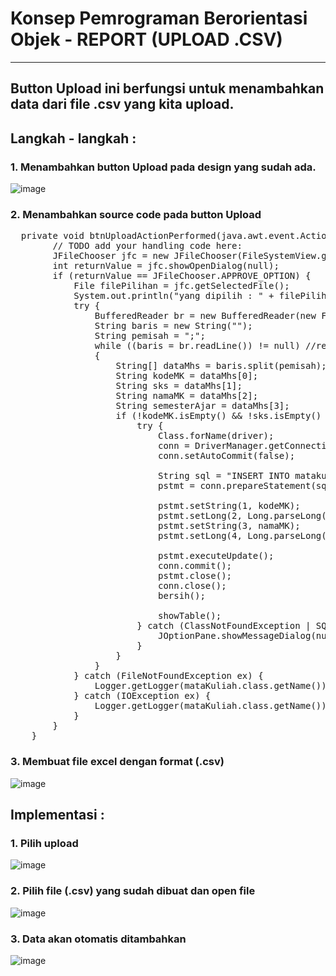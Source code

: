 # Konsep Pemrograman Berorientasi Objek - REPORT (UPLOAD .CSV)
---
Button Upload ini berfungsi untuk menambahkan data dari file .csv yang kita upload.
---
## Langkah - langkah : 
### 1. Menambahkan button Upload pada design yang sudah ada.
![image](https://github.com/user-attachments/assets/8c60000d-c64b-403d-9456-c6bb4e2815aa)

### 2. Menambahkan source code pada button Upload 
<pre>
  private void btnUploadActionPerformed(java.awt.event.ActionEvent evt) {                                          
        // TODO add your handling code here:
        JFileChooser jfc = new JFileChooser(FileSystemView.getFileSystemView().getHomeDirectory());
        int returnValue = jfc.showOpenDialog(null);
        if (returnValue == JFileChooser.APPROVE_OPTION) {
            File filePilihan = jfc.getSelectedFile();
            System.out.println("yang dipilih : " + filePilihan.getAbsolutePath());
            try {
                BufferedReader br = new BufferedReader(new FileReader(filePilihan));
                String baris = new String("");
                String pemisah = ";";
                while ((baris = br.readLine()) != null) //returns a Boolean value
                {
                    String[] dataMhs = baris.split(pemisah);
                    String kodeMK = dataMhs[0];
                    String sks = dataMhs[1];
                    String namaMK = dataMhs[2];
                    String semesterAjar = dataMhs[3];
                    if (!kodeMK.isEmpty() && !sks.isEmpty() && !namaMK.isEmpty() && !semesterAjar.isEmpty()) {
                        try {
                            Class.forName(driver);
                            conn = DriverManager.getConnection(koneksi, user, password);
                            conn.setAutoCommit(false);

                            String sql = "INSERT INTO matakuliah VALUES(?,?,?,?)";
                            pstmt = conn.prepareStatement(sql);

                            pstmt.setString(1, kodeMK);
                            pstmt.setLong(2, Long.parseLong(sks));
                            pstmt.setString(3, namaMK);
                            pstmt.setLong(4, Long.parseLong(semesterAjar));

                            pstmt.executeUpdate();
                            conn.commit();
                            pstmt.close();
                            conn.close();
                            bersih();
                            
                            showTable();
                        } catch (ClassNotFoundException | SQLException ex) {
                            JOptionPane.showMessageDialog(null, "Terjadi Kesalahan Saat Pengisian Data");
                        }
                    }
                }
            } catch (FileNotFoundException ex) {
                Logger.getLogger(mataKuliah.class.getName()).log(Level.SEVERE, null, ex);
            } catch (IOException ex) {
                Logger.getLogger(mataKuliah.class.getName()).log(Level.SEVERE, null, ex);
            }
        }
    }     
</pre>

### 3. Membuat file excel dengan format (.csv)
![image](https://github.com/user-attachments/assets/f5284a20-f723-40a9-a704-45f950be5460)

## Implementasi : 
### 1. Pilih upload
![image](https://github.com/user-attachments/assets/e296490e-2c5d-43f9-b76a-5f39eaa78094)

### 2. Pilih file (.csv) yang sudah dibuat dan open file
![image](https://github.com/user-attachments/assets/d930c880-d360-46ac-a8f6-0a5b8f0b8262)

### 3. Data akan otomatis ditambahkan
![image](https://github.com/user-attachments/assets/105f267a-04a0-49b1-a5dc-0c5ebd61008a)



